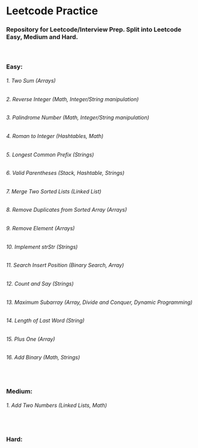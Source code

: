 # Leetcode Practice
### Repository for Leetcode/Interview Prep. Split into Leetcode Easy, Medium and Hard.
#### </br>
### Easy:
###### 1. Two Sum (Arrays)
###### 2. Reverse Integer (Math, Integer/String manipulation)
###### 3. Palindrome Number (Math, Integer/String manipulation)
###### 4. Roman to Integer (Hashtables, Math)
###### 5. Longest Common Prefix (Strings)
###### 6. Valid Parentheses (Stack, Hashtable, Strings)
###### 7. Merge Two Sorted Lists (Linked List)
###### 8. Remove Duplicates from Sorted Array (Arrays)
###### 9. Remove Element (Arrays)
###### 10. Implement strStr (Strings)
###### 11. Search Insert Position (Binary Search, Array)
###### 12. Count and Say (Strings)
###### 13. Maximum Subarray (Array, Divide and Conquer, Dynamic Programming)
###### 14. Length of Last Word (String)
###### 15. Plus One (Array)
###### 16. Add Binary (Math, Strings)
#### </br>
### Medium:
###### 1. Add Two Numbers (Linked Lists, Math)
#### </br>
### Hard:
